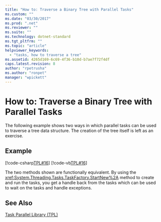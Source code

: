 ```yaml
---
title: "How to: Traverse a Binary Tree with Parallel Tasks"
ms.custom: ""
ms.date: "03/30/2017"
ms.prod: ".net"
ms.reviewer: ""
ms.suite: ""
ms.technology: dotnet-standard
ms.tgt_pltfrm: ""
ms.topic: "article"
helpviewer_keywords: 
  - "tasks, how to traverse a tree"
ms.assetid: 4265d169-6c69-4f36-b10d-b7ae7f72f4df
caps.latest.revision: 8
author: "rpetrusha"
ms.author: "ronpet"
manager: "wpickett"
---
```

# How to: Traverse a Binary Tree with Parallel Tasks
The following example shows two ways in which parallel tasks can be used to traverse a tree data structure. The creation of the tree itself is left as an exercise.  
  
## Example  
 [!code-csharp[TPL#16](../../../samples/snippets/csharp/VS_Snippets_Misc/tpl/cs/tpl.cs#16)]
 [!code-vb[TPL#16](../../../samples/snippets/visualbasic/VS_Snippets_Misc/tpl/vb/treewalk.vb#16)]  
  
 The two methods shown are functionally equivalent. By using the <xref:System.Threading.Tasks.TaskFactory.StartNew%2A> method to create and run the tasks, you get a handle back from the tasks which can be used to wait on the tasks and handle exceptions.  
  
## See Also  
 [Task Parallel Library (TPL)](../../../docs/standard/parallel-programming/task-parallel-library-tpl.md)
